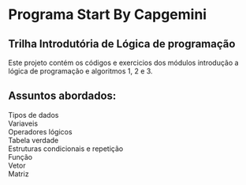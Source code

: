 # Programa Start By Capgemini

## Trilha Introdutória de Lógica de programação

Este projeto contém os códigos e exercicios dos módulos introdução a lógica de programação e algoritmos 1, 2 e 3.

## Assuntos abordados:
Tipos de dados<br>
Variaveis<br>
Operadores lógicos<br>
Tabela verdade<br>
Estruturas condicionais e repetição<br>
Função<br>
Vetor<br>
Matriz<br>

